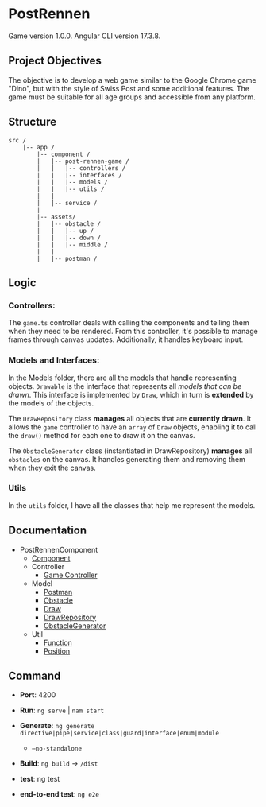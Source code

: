 # PostRennen

Game version 1.0.0.
Angular CLI version 17.3.8.


## Project Objectives
The objective is to develop a web game similar to the Google Chrome game "Dino", but with the style of Swiss Post and some additional features.
The game must be suitable for all age groups and accessible from any platform.


## Structure
``` 
src /
	|-- app /
		|-- component /
		|	|-- post-rennen-game /
		|	|	|-- controllers /
		|	|	|-- interfaces /
		|	|	|-- models /
		|	|	|-- utils /
		|	|
		|	|-- service /
		|
		|-- assets/
		|	|-- obstacle /
		|	|	|-- up /
		|	|	|-- down /
		|	|	|-- middle /
		|	|
		|	|-- postman /

```

## Logic

### Controllers:
The `game.ts` controller deals with calling the components and telling them when they need to be rendered. From this controller, it's possible to manage frames through canvas updates. Additionally, it handles keyboard input.

### Models and Interfaces:
In the Models folder, there are all the models that handle representing objects. `Drawable` is the interface that represents all *models that can be drawn*. This interface is implemented by `Draw`, which in turn is **extended** by the models of the objects.

The `DrawRepository` class **manages** all objects that are **currently drawn**. It allows the `game` controller to have an `array` of `Draw` objects, enabling it to call the `draw()` method for each one to draw it on the canvas.

The `ObstacleGenerator` class (instantiated in DrawRepository) **manages** all `obstacles` on the canvas. It handles generating them and removing them when they exit the canvas.

### Utils
In the `utils` folder, I have all the classes that help me represent the models.

## Documentation
- PostRennenComponent
  - [Component](./doc/component/post-rennen-game/component.md)
  - Controller
    - [Game Controller](./doc/component/post-rennen-game/controllers/game.md)
  - Model
    - [Postman](./01_DOC/component/post-rennen-game/models/postman.md)
    - [Obstacle](./01_DOC/component/post-rennen-game/models/obstacle.md)
    - [Draw](./01_DOC/component/post-rennen-game/models/draw.md)
    - [DrawRepository](./01_DOC/component/post-rennen-game/models/drawRepository.md)
    - [ObstacleGenerator](./01_DOC/component/post-rennen-game/models/obstacleGenerator.md)
  - Util
    - [Function](./01_DOC/component/post-rennen-game/utils/function.md)
    - [Position](./01_DOC/component/post-rennen-game/utils/position.md)

  

## Command
- **Port**: 4200

- **Run**: `ng serve` | `nam start`

- **Generate**: `ng generate directive|pipe|service|class|guard|interface|enum|module`
  - `—no-standalone`

- **Build**: `ng build`  -> `/dist`

- **test**: ng test

- **end-to-end test**: `ng e2e`
